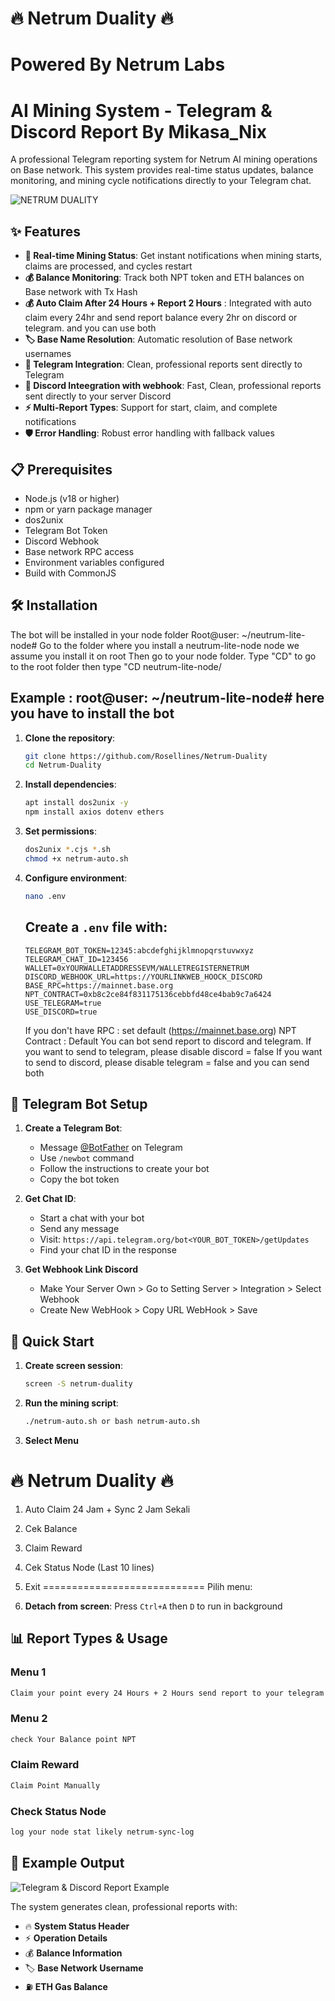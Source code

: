 # 🔥 Netrum Duality 🔥 
# Powered By Netrum Labs
# AI Mining System - Telegram & Discord Report By Mikasa_Nix

A professional Telegram reporting system for Netrum AI mining operations on Base network. This system provides real-time status updates, balance monitoring, and mining cycle notifications directly to your Telegram chat.

![NETRUM DUALITY](image1.jpg)
## ✨ Features

- **🚀 Real-time Mining Status**: Get instant notifications when mining starts, claims are processed, and cycles restart
- **💰 Balance Monitoring**: Track both NPT token and ETH balances on Base network with Tx Hash
- **💰 Auto Claim After 24 Hours + Report 2 Hours** : Integrated with auto claim every 24hr and send report balance every 2hr on discord or telegram. and you can use both
- **🏷️ Base Name Resolution**: Automatic resolution of Base network usernames
- **📱 Telegram Integration**: Clean, professional reports sent directly to Telegram
- **📱 Discord Inteegration with webhook**: Fast, Clean, professional reports sent directly to your server Discord 
- **⚡ Multi-Report Types**: Support for start, claim, and complete notifications
- **🛡️ Error Handling**: Robust error handling with fallback values

## 📋 Prerequisites

- Node.js (v18 or higher)
- npm or yarn package manager
- dos2unix
- Telegram Bot Token
- Discord Webhook
- Base network RPC access
- Environment variables configured
- Build with CommonJS

## 🛠️ Installation

The bot will be installed in your node folder
Root@user: ~/neutrum-lite-node# <Install here>
Go to the folder where you install a neutrum-lite-node node
we assume you install it on root
Then go to your node folder.
Type "CD" to go to the root folder
then type "CD neutrum-lite-node/

## Example : root@user: ~/neutrum-lite-node# here you have to install the bot

1. **Clone the repository**:
   ```bash
   git clone https://github.com/Rosellines/Netrum-Duality
   cd Netrum-Duality
   ```

2. **Install dependencies**:
   ```bash
   apt install dos2unix -y
   npm install axios dotenv ethers
   ```

3. **Set permissions**:
   ```bash
   dos2unix *.cjs *.sh
   chmod +x netrum-auto.sh
   ```

4. **Configure environment**:
   ```bash
   nano .env
   ```
   
   ## Create a `.env` file with:
   ```env
   TELEGRAM_BOT_TOKEN=12345:abcdefghijklmnopqrstuvwxyz
   TELEGRAM_CHAT_ID=123456
   WALLET=0xYOURWALLETADDRESSEVM/WALLETREGISTERNETRUM
   DISCORD_WEBHOOK_URL=https://YOURLINKWEB_HOOCK_DISCORD
   BASE_RPC=https://mainnet.base.org
   NPT_CONTRACT=0xb8c2ce84f831175136cebbfd48ce4bab9c7a6424
   USE_TELEGRAM=true
   USE_DISCORD=true
   ```
    If you don't have RPC : set default (https://mainnet.base.org)
    NPT Contract : Default
    You can bot send report to discord and telegram. 
    If you want to send to telegram, please disable discord = false
    If you want to send to discord, please disable telegram = false
    and you can send both



## 📱 Telegram Bot Setup

1. **Create a Telegram Bot**:
   - Message [@BotFather](https://t.me/BotFather) on Telegram
   - Use `/newbot` command
   - Follow the instructions to create your bot
   - Copy the bot token

2. **Get Chat ID**:
   - Start a chat with your bot
   - Send any message
   - Visit: `https://api.telegram.org/bot<YOUR_BOT_TOKEN>/getUpdates`
   - Find your chat ID in the response
3. **Get Webhook Link Discord**
   - Make Your Server Own > Go to Setting Server > Integration > Select Webhook
   - Create New WebHook > Copy URL WebHook > Save

## 🚀 Quick Start

1. **Create screen session**:
   ```bash
   screen -S netrum-duality
   ```

2. **Run the mining script**:
   ```bash
   ./netrum-auto.sh or bash netrum-auto.sh
   ```
3. **Select Menu**


# 🔥 Netrum Duality 🔥

1. Auto Claim 24 Jam + Sync 2 Jam Sekali
2. Cek Balance
3. Claim Reward
4. Cek Status Node (Last 10 lines)
0. Exit
============================
Pilih menu:

3. **Detach from screen**: Press `Ctrl+A` then `D` to run in background

## 📊 Report Types & Usage

### Menu 1 
```bash
Claim your point every 24 Hours + 2 Hours send report to your telegram & discord. After 24 Hours bot can claim your point NPT and loop
```

### Menu 2
```bash
check Your Balance point NPT
```

### Claim Reward
```bash
Claim Point Manually
```

### Check Status Node
```bash
log your node stat likely netrum-sync-log
```

## 📸 Example Output

![Telegram & Discord Report Example](image.png)

The system generates clean, professional reports with:
- 🔥 **System Status Header**
- ⚡ **Operation Details**
- 💰 **Balance Information**
- 🏷️ **Base Network Username**
- ⛽ **ETH Gas Balance**








